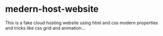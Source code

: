 # medern-host-website

This is a fake cloud hosting website using html and css modern properties and tricks like css grid and animation...
